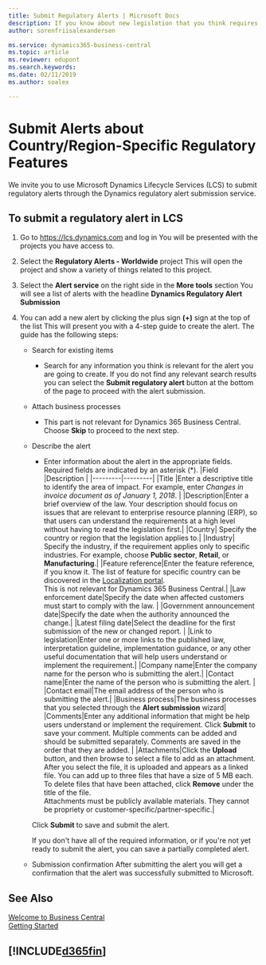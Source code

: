 ```yaml
---
title: Submit Regulatory Alerts | Microsoft Docs
description: If you know about new legislation that you think requires feature support in Business Central, you can follow this guide to submit a regulatory alert to the product team.
author: sorenfriisalexandersen

ms.service: dynamics365-business-central
ms.topic: article
ms.reviewer: edupont
ms.search.keywords:
ms.date: 02/11/2019
ms.author: soalex

---
```

# Submit Alerts about Country/Region-Specific Regulatory Features

We invite you to use Microsoft Dynamics Lifecycle Services (LCS) to submit regulatory alerts through the Dynamics regulatory alert submission service.  

## To submit a regulatory alert in LCS

1. Go to https://lcs.dynamics.com and log in
    You will be presented with the projects you have access to.

2. Select the **Regulatory Alerts - Worldwide** project
    This will open the project and show a variety of things related to this project.

3. Select the **Alert service** on the right side in the **More tools** section
    You will see a list of alerts with the headline **Dynamics Regulatory Alert Submission**

4. You can add a new alert by clicking the plus sign **(+)** sign at the top of the list
    This will present you with a 4-step guide to create the alert. The guide has the following steps:
    - Search for existing items
        - Search for any information you think is relevant for the alert you are going to create. If you do not find any relevant search results you can select the **Submit regulatory alert** button at the bottom of the page to proceed with the alert submission.
    - Attach business processes
        - This part is not relevant for Dynamics 365 Business Central. Choose **Skip** to proceed to the next step.
    - Describe the alert
        - Enter information about the alert in the appropriate fields. Required fields are indicated by an asterisk (\*).
            |Field  |Description  |
            |---------|---------|
            |Title  |Enter a descriptive title to identify the area of impact. For example, enter *Changes in invoice document as of January 1, 2018*. |
            |Description|Enter a brief overview of the law. Your description should focus on issues that are relevant to enterprise resource planning (ERP), so that users can understand the requirements at a high level without having to read the legislation first.|
            |Country| Specify the country or region that the legislation applies to.|
            |Industry| Specify the industry, if the requirement applies only to specific industries. For example, choose **Public sector**, **Retail**, or **Manufacturing**.|
            |Feature reference|Enter the feature reference, if you know it. The list of feature for specific country can be discovered in the [Localization portal](https://mbs.microsoft.com/customersource/global/ax/support/support-news/GFMLocalizationPortalMC).</br>This is not relevant for Dynamics 365 Business Central.</i>|
            |Law enforcement date|Specify the date when affected customers must start to comply with the law. |
            |Government announcement date|Specify the date when the authority announced the change.|
            |Latest filing date|Select the deadline for the first submission of the new or changed report. |
            |Link to legislation|Enter one or more links to the published law, interpretation guideline, implementation guidance, or any other useful documentation that will help users understand or implement the requirement.|
            |Company name|Enter the company name for the person who is submitting the alert.|
            |Contact name|Enter the name of the person who is submitting the alert. |
            |Contact email|The email address of the person who is submitting the alert.|
            |Business process|The business processes that you selected through the **Alert submission** wizard|
            |Comments|Enter any additional information that might be help users understand or implement the requirement. Click **Submit** to save your comment. Multiple comments can be added and should be submitted separately. Comments are saved in the order that they are added. |
            |Attachments|Click the **Upload** button, and then browse to select a file to add as an attachment. After you select the file, it is uploaded and appears as a linked file. You can add up to three files that have a size of 5 MB each. To delete files that have been attached, click **Remove** under the title of the file. </br>Attachments must be publicly available materials. They cannot be propriety or customer-specific/partner-specific.|

        Click **Submit** to save and submit the alert.

        If you don't have all of the required information, or if you're not yet ready to submit the alert, you can save a partially completed alert.

    - Submission confirmation
        After submitting the alert you will get a confirmation that the alert was successfully submitted to Microsoft.

## See Also

[Welcome to Business Central](index.md)  
[Getting Started](product-get-started.md)  

## [!INCLUDE[d365fin](includes/free_trial_md.md)]  
